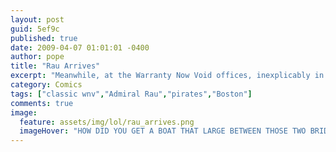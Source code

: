 ```yaml
---
layout: post
guid: 5ef9c
published: true
date: 2009-04-07 01:01:01 -0400
author: pope
title: "Rau Arrives"
excerpt: "Meanwhile, at the Warranty Now Void offices, inexplicably in the John Hancock Tower, a new threat arrives..."
category: Comics
tags: ["classic wnv","Admiral Rau","pirates","Boston"]
comments: true 
image:
  feature: assets/img/lol/rau_arrives.png
  imageHover: "HOW DID YOU GET A BOAT THAT LARGE BETWEEN THOSE TWO BRIDGES?"
---
```


